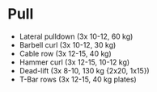 # Pull
* Lateral pulldown (3x 10-12, 60 kg)
* Barbell curl (3x 10-12, 30 kg)
* Cable row (3x 12-15, 40 kg)
* Hammer curl (3x 12-15, 10-12 kg)
* Dead-lift (3x 8-10, 130 kg {2x20, 1x15})
* T-Bar rows (3x 12-15, 40 kg plates)
